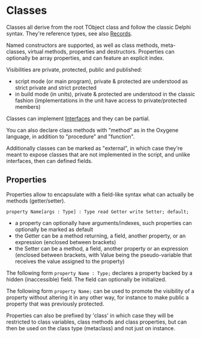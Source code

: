# Classes #

Classes all derive from the root TObject class and follow the classic Delphi syntax. They're reference types, see also [Records](Records.md).

Named constructors are supported, as well as class methods, meta-classes, virtual methods, properties and destructors. Properties can optionally be array properties, and can feature an explicit index.

Visibilities are private, protected, public and published:
  * script mode (or main program), private & protected are understood as strict private and strict protected
  * in build mode (in units), private & protected are understood in the classic fashion (implementations in the unit have access to private/protected members)

Classes can implement [Interfaces](Interfaces.md) and they can be partial.

You can also declare class methods with "method" as in the Oxygene language, in addition to "procedure" and "function".

Additionally classes can be marked as "external", in which case they're meant to expose classes that are not implemented in the script, and unlike interfaces, then can defined fields.

## Properties ##

Properties allow to encapsulate with a field-like syntax what can actually be methods (getter/setter).

`property Name[args : Type] : Type read Getter write Setter; default;`

  * a property can optionally have arguments/indexes, such properties can optionally be marked as default
  * the Getter can be a method returning, a field, another property, or an expression (enclosed between brackets)
  * the Setter can be a method, a field, another property or an expression (enclosed between brackets, with Value being the pseudo-variable that receives the value assigned to the property)

The following form
`property Name : Type;`
declares a property backed by a hidden (inaccessible) field. The field can optionally be initialized.

The following form
`property Name;`
can be used to promote the visibility of a property without altering it in any other way, for instance to make public a property that was previously protected.

Properties can also be prefixed by 'class' in which case they will be restricted to class variables, class methods and class properties, but can then be used on the class type (metaclass) and not just on instance.
